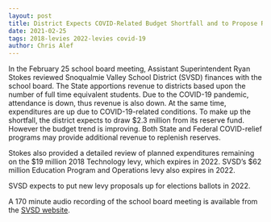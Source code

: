 ```yaml
---
layout: post
title: District Expects COVID-Related Budget Shortfall and to Propose Renewed Levies in 2022
date: 2021-02-25
tags: 2018-levies 2022-levies covid-19
author: Chris Alef
---
```

In the February 25 school board meeting, Assistant Superintendent Ryan Stokes reviewed Snoqualmie Valley School District (SVSD) finances with the school board. The State apportions revenue to districts based upon the number of full time equivalent students. Due to the COVID-19 pandemic, attendance is down, thus revenue is also down. At the same time, expenditures are up due to COVID-19-related conditions. To make up the shortfall, the district expects to draw $2.3 million from its reserve fund. However the budget trend is improving. Both State and Federal COVID-relief programs may provide additional revenue to replenish reserves.

Stokes also provided a detailed review of planned expenditures remaining on the $19 million 2018 Technology levy, which expires in 2022. SVSD’s $62 million Education Program and Operations levy also expires in 2022.

SVSD expects to put new levy proposals up for elections ballots in 2022.

A 170 minute audio recording of the school board meeting is available from the [SVSD website](https://www.svsd410.org/cms/lib/WA01919490/Centricity/Domain/74/SVSB2-25-2021Final.mp3).

